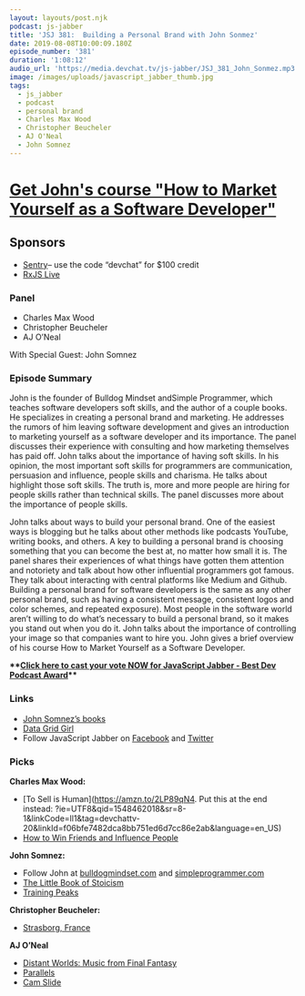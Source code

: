 ```yaml
---
layout: layouts/post.njk
podcast: js-jabber
title: 'JSJ 381:  Building a Personal Brand with John Sonmez'
date: 2019-08-08T10:00:09.180Z
episode_number: '381'
duration: '1:08:12'
audio_url: 'https://media.devchat.tv/js-jabber/JSJ_381_John_Sonmez.mp3'
image: /images/uploads/javascript_jabber_thumb.jpg
tags:
  - js_jabber
  - podcast
  - personal brand
  - Charles Max Wood
  - Christopher Beucheler
  - AJ O'Neal
  - John Somnez
---
```


# [Get John's course "How to Market Yourself as a Software Developer"](https://simpleprogrammer.com/store/products/how-to-market-yourself/?ref=cmaxw&campaign=JavascriptJabber)

## **Sponsors**

* [Sentry](http://sentry.io/)– use the code “devchat” for $100 credit 
* [RxJS Live](https://www.rxjs.live/)

### **Panel**

* Charles Max Wood
* Christopher Beucheler
* AJ O’Neal

With Special Guest: John Somnez

### **Episode Summary**

John is the founder of Bulldog Mindset andSimple Programmer, which teaches software developers soft skills, and the author of a couple books. He specializes in creating a personal brand and marketing. He addresses the rumors of him leaving software development and gives an introduction to marketing yourself as a software developer and its importance. The panel discusses their experience with consulting and how marketing themselves has paid off. John talks about the importance of having soft skills. In his opinion, the most important soft skills for programmers are communication, persuasion and influence, people skills and charisma. He talks about highlight those soft skills. The truth is, more and more people are hiring for people skills rather than technical skills. The panel discusses more about the importance of people skills.

John talks about ways to build your personal brand. One of the easiest ways is blogging but he talks about other methods like podcasts YouTube, writing books, and others. A key to building a personal brand is choosing something that you can become the best at, no matter how small it is. The panel shares their experiences of what things have gotten them attention and notoriety and talk about how other influential programmers got famous. They talk about interacting with central platforms like Medium and Github. Building a personal brand for software developers is the same as any other personal brand, such as having a consistent message, consistent logos and color schemes, and repeated exposure). Most people in the software world aren’t willing to do what’s necessary to build a personal brand, so it makes you stand out when you do it. John talks about the importance of controlling your image so that companies want to hire you. John gives a brief overview of his course How to Market Yourself as a Software Developer. 

**\*\*[**Click here to cast your vote NOW for JavaScript Jabber - Best Dev Podcast Award**](https://noonies.hackernoon.com/award/cjxrat2ogn51d0b429e2zwy52)\*\***

### **Links**

* [John Somnez’s books](https://www.amazon.com/John-Sonmez/e/B00RPMRT5U?ref=sr_ntt_srch_lnk_1&qid=1564723520&sr=8-1)
* [Data Grid Girl](https://blogs.objectsharp.com/post/2004/05/23/Welcome-to-Marcie-Robillard-(aka-Datagrid-Girl).aspx)
* Follow JavaScript Jabber on [Facebook](https://www.facebook.com/DevChattv/?__tn__=%2Cd%2CP-R&eid=ARDBDrBnK71PDmx_8gE_IeIEo5SnM7cyzylVBjAwfaOo1ck_6q3GXuRBfaUQZaWVvFGyEVjrhDwnS_tV) and [Twitter](https://twitter.com/devchattv?lang=en)

### **Picks**

**Charles Max Wood:**

* [To Sell is Human](https://amzn.to/2LP89qN4. Put this at the end instead: ?ie=UTF8&qid=1548462018&sr=8-1&linkCode=ll1&tag=devchattv-20&linkId=f06bfe7482dca8bb751ed6d7cc86e2ab&language=en_US)
* [How to Win Friends and Influence People](https://www.amazon.com/How-Win-Friends-Influence-People/dp/06710270344?ie=UTF8&qid=1548462018&sr=8-1&linkCode=ll1&tag=devchattv-20&linkId=f06bfe7482dca8bb751ed6d7cc86e2ab&language=en_US)

**John Somnez:**

* Follow John at [bulldogmindset.com](https://bulldogmindset.com/) and [simpleprogrammer.com](https://simpleprogrammer.com/)
* [The Little Book of Stoicism](https://www.amazon.com/Little-Book-Stoicism-Resilience-Confidence-ebook/dp/B07MY2VFQD4?ie=UTF8&qid=1548462018&sr=8-1&linkCode=ll1&tag=devchattv-20&linkId=f06bfe7482dca8bb751ed6d7cc86e2ab&language=en_US)
* [Training Peaks](https://www.trainingpeaks.com/)

**Christopher Beucheler:**

* [Strasborg, France](https://en.wikipedia.org/wiki/Strasbourg)

**AJ O’Neal**

* [Distant Worlds: Music from Final Fantasy](https://amzn.to/2XBdZTt)
* [Parallels](https://www.parallels.com/)
* [Cam Slide](https://amzn.to/2xByzno4?ie=UTF8&qid=1548462018&sr=8-1&linkCode=ll1&tag=devchattv-20&linkId=f06bfe7482dca8bb751ed6d7cc86e2ab&language=en_US)

<!-- Docs to Markdown version 1.0β17 -->
